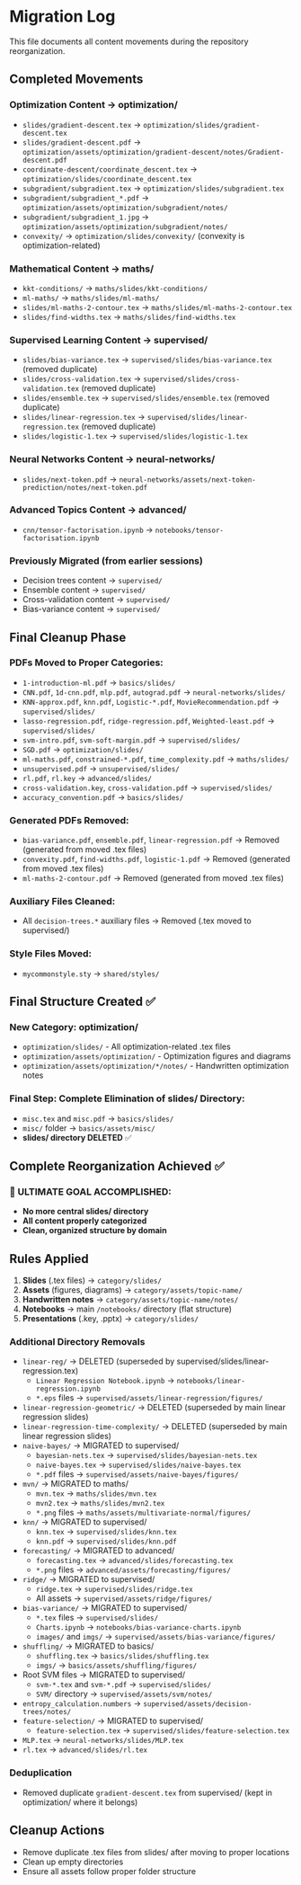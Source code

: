 # Migration Log

This file documents all content movements during the repository reorganization.

## Completed Movements

### Optimization Content → optimization/
- `slides/gradient-descent.tex` → `optimization/slides/gradient-descent.tex`
- `slides/gradient-descent.pdf` → `optimization/assets/optimization/gradient-descent/notes/Gradient-descent.pdf`
- `coordinate-descent/coordinate_descent.tex` → `optimization/slides/coordinate_descent.tex`
- `subgradient/subgradient.tex` → `optimization/slides/subgradient.tex`
- `subgradient/subgradient_*.pdf` → `optimization/assets/optimization/subgradient/notes/`
- `subgradient/subgradient_1.jpg` → `optimization/assets/optimization/subgradient/notes/`
- `convexity/` → `optimization/slides/convexity/` (convexity is optimization-related)

### Mathematical Content → maths/
- `kkt-conditions/` → `maths/slides/kkt-conditions/`
- `ml-maths/` → `maths/slides/ml-maths/`
- `slides/ml-maths-2-contour.tex` → `maths/slides/ml-maths-2-contour.tex`
- `slides/find-widths.tex` → `maths/slides/find-widths.tex`

### Supervised Learning Content → supervised/
- `slides/bias-variance.tex` → `supervised/slides/bias-variance.tex` (removed duplicate)
- `slides/cross-validation.tex` → `supervised/slides/cross-validation.tex` (removed duplicate)
- `slides/ensemble.tex` → `supervised/slides/ensemble.tex` (removed duplicate)
- `slides/linear-regression.tex` → `supervised/slides/linear-regression.tex` (removed duplicate)
- `slides/logistic-1.tex` → `supervised/slides/logistic-1.tex`

### Neural Networks Content → neural-networks/
- `slides/next-token.pdf` → `neural-networks/assets/next-token-prediction/notes/next-token.pdf`

### Advanced Topics Content → advanced/
- `cnn/tensor-factorisation.ipynb` → `notebooks/tensor-factorisation.ipynb`

### Previously Migrated (from earlier sessions)
- Decision trees content → `supervised/`
- Ensemble content → `supervised/`
- Cross-validation content → `supervised/`
- Bias-variance content → `supervised/`

## Final Cleanup Phase

### PDFs Moved to Proper Categories:
- `1-introduction-ml.pdf` → `basics/slides/`
- `CNN.pdf`, `1d-cnn.pdf`, `mlp.pdf`, `autograd.pdf` → `neural-networks/slides/`
- `KNN-approx.pdf`, `knn.pdf`, `Logistic-*.pdf`, `MovieRecommendation.pdf` → `supervised/slides/`
- `lasso-regression.pdf`, `ridge-regression.pdf`, `Weighted-least.pdf` → `supervised/slides/`
- `svm-intro.pdf`, `svm-soft-margin.pdf` → `supervised/slides/`
- `SGD.pdf` → `optimization/slides/`
- `ml-maths.pdf`, `constrained-*.pdf`, `time_complexity.pdf` → `maths/slides/`
- `unsupervised.pdf` → `unsupervised/slides/`
- `rl.pdf`, `rl.key` → `advanced/slides/`
- `cross-validation.key`, `cross-validation.pdf` → `supervised/slides/`
- `accuracy_convention.pdf` → `basics/slides/`

### Generated PDFs Removed:
- `bias-variance.pdf`, `ensemble.pdf`, `linear-regression.pdf` → Removed (generated from moved .tex files)
- `convexity.pdf`, `find-widths.pdf`, `logistic-1.pdf` → Removed (generated from moved .tex files)
- `ml-maths-2-contour.pdf` → Removed (generated from moved .tex files)

### Auxiliary Files Cleaned:
- All `decision-trees.*` auxiliary files → Removed (.tex moved to supervised/)

### Style Files Moved:
- `mycommonstyle.sty` → `shared/styles/`

## Final Structure Created ✅

### New Category: optimization/
- `optimization/slides/` - All optimization-related .tex files
- `optimization/assets/optimization/` - Optimization figures and diagrams
- `optimization/assets/optimization/*/notes/` - Handwritten optimization notes

### Final Step: Complete Elimination of slides/ Directory:
- `misc.tex` and `misc.pdf` → `basics/slides/`
- `misc/` folder → `basics/assets/misc/`
- **slides/ directory DELETED** ✅

## Complete Reorganization Achieved ✅

### 🎯 ULTIMATE GOAL ACCOMPLISHED:
- **No more central slides/ directory**
- **All content properly categorized**
- **Clean, organized structure by domain**

## Rules Applied
1. **Slides** (.tex files) → `category/slides/`
2. **Assets** (figures, diagrams) → `category/assets/topic-name/`
3. **Handwritten notes** → `category/assets/topic-name/notes/`
4. **Notebooks** → main `/notebooks/` directory (flat structure)
5. **Presentations** (.key, .pptx) → `category/slides/`

### Additional Directory Removals
- `linear-reg/` → DELETED (superseded by supervised/slides/linear-regression.tex)
  - `Linear Regression Notebook.ipynb` → `notebooks/linear-regression.ipynb`
  - `*.eps` files → `supervised/assets/linear-regression/figures/`
- `linear-regression-geometric/` → DELETED (superseded by main linear regression slides)
- `linear-regression-time-complexity/` → DELETED (superseded by main linear regression slides)
- `naive-bayes/` → MIGRATED to supervised/
  - `bayesian-nets.tex` → `supervised/slides/bayesian-nets.tex`
  - `naive-bayes.tex` → `supervised/slides/naive-bayes.tex`
  - `*.pdf` files → `supervised/assets/naive-bayes/figures/`
- `mvn/` → MIGRATED to maths/
  - `mvn.tex` → `maths/slides/mvn.tex`
  - `mvn2.tex` → `maths/slides/mvn2.tex`
  - `*.png` files → `maths/assets/multivariate-normal/figures/`
- `knn/` → MIGRATED to supervised/
  - `knn.tex` → `supervised/slides/knn.tex`
  - `knn.pdf` → `supervised/slides/knn.pdf`
- `forecasting/` → MIGRATED to advanced/
  - `forecasting.tex` → `advanced/slides/forecasting.tex`
  - `*.png` files → `advanced/assets/forecasting/figures/`
- `ridge/` → MIGRATED to supervised/
  - `ridge.tex` → `supervised/slides/ridge.tex`
  - All assets → `supervised/assets/ridge/figures/`
- `bias-variance/` → MIGRATED to supervised/
  - `*.tex` files → `supervised/slides/`
  - `Charts.ipynb` → `notebooks/bias-variance-charts.ipynb`
  - `images/` and `imgs/` → `supervised/assets/bias-variance/figures/`
- `shuffling/` → MIGRATED to basics/
  - `shuffling.tex` → `basics/slides/shuffling.tex`
  - `imgs/` → `basics/assets/shuffling/figures/`
- Root SVM files → MIGRATED to supervised/
  - `svm-*.tex` and `svm-*.pdf` → `supervised/slides/`
  - `SVM/` directory → `supervised/assets/svm/notes/`
- `entropy_calculation.numbers` → `supervised/assets/decision-trees/notes/`
- `feature-selection/` → MIGRATED to supervised/
  - `feature-selection.tex` → `supervised/slides/feature-selection.tex`
- `MLP.tex` → `neural-networks/slides/MLP.tex`
- `rl.tex` → `advanced/slides/rl.tex`

### Deduplication
- Removed duplicate `gradient-descent.tex` from supervised/ (kept in optimization/ where it belongs)

## Cleanup Actions
- Remove duplicate .tex files from slides/ after moving to proper locations
- Clean up empty directories
- Ensure all assets follow proper folder structure